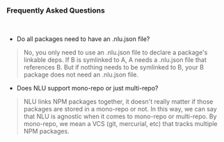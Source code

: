 
### Frequently Asked Questions

<br>

* Do all packages need to have an .nlu.json file?

>
> No, you only need to use an .nlu.json file to declare a package's linkable deps. If B is symlinked to A, A needs
> a .nlu.json file that references B. But if nothing needs to be symlinked to B, your B package does not need an .nlu.json file.
>


* Does NLU support mono-repo or just multi-repo?

>
> NLU links NPM packages together, it doesn't really matter if those packages are stored in a mono-repo or not.
> In this way, we can say that NLU is agnostic when it comes to mono-repo or multi-repo. By mono-repo, we mean
> a VCS (git, mercurial, etc) that tracks multiple NPM packages.
>

